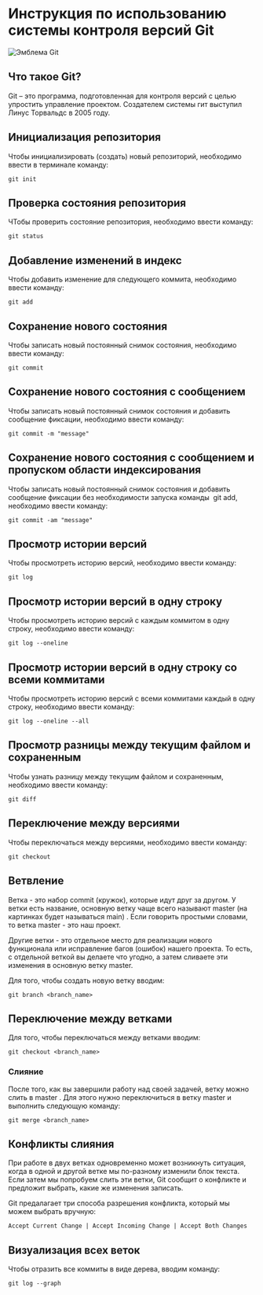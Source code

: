 # **Инструкция по использованию системы контроля версий Git**

![Эмблема Git](Git_logo.jpg)

## Что такое Git?

Git – это программа, подготовленная для контроля версий с целью упростить управление проектом. Создателем системы гит выступил Линус Торвальдс в 2005 году.

## Инициализация репозитория

Чтобы инициализировать (создать) новый репозиторий, необходимо ввести в терминале команду:

    git init

## Проверка состояния репозитория

ЧТобы проверить состояние репозитория, необходимо ввести команду:

    git status

## Добавление изменений в индекс

Чтобы добавить изменение для следующего коммита, необходимо ввести команду:

    git add

## Сохранение нового состояния

Чтобы записать новый постоянный снимок состояния, необходимо ввести команду:

    git commit

## Сохранение нового состояния с сообщением

Чтобы записать новый постоянный снимок состояния и добавить сообщение фиксации, необходимо ввести команду:

    git commit -m "message"

## Сохранение нового состояния с сообщением и пропуском области индексирования

Чтобы записать новый постоянный снимок состояния и добавить сообщение фиксации без необходимости запуска команды  git add, необходимо ввести команду:

    git commit -am "message"

## Просмотр истории версий

Чтобы просмотреть историю версий, необходимо ввести команду:

    git log

## Просмотр истории версий в одну строку

Чтобы просмотреть историю версий с каждым коммитом в одну строку, необходимо ввести команду:

    git log --oneline

## Просмотр истории версий в одну строку со всеми коммитами

Чтобы просмотреть историю версий с всеми коммитами каждый в одну строку, необходимо ввести команду:

    git log --oneline --all

## Просмотр разницы между текущим файлом и сохраненным

Чтобы узнать разницу между текущим файлом и сохраненным, необходимо ввести команду:

    git diff
## Переключение между версиями

Чтобы переключаться между версиями, необходимо ввести команду:

    git checkout

## Ветвление

Ветка - это набор commit (кружок), которые идут друг за другом. У ветки есть название, основную ветку чаще всего называют master (на картинках будет называться main) . Если говорить простыми словами, то ветка master - это наш проект.

Другие ветки - это отдельное место для реализации нового функционала или исправление багов (ошибок) нашего проекта. То есть, с отдельной веткой вы делаете что угодно, а затем сливаете эти изменения в основную ветку master.

Для того, чтобы создать новую ветку вводим:

    git branch <branch_name>

## Переключение между ветками

Для того, чтобы переключаться между ветками вводим:

    git checkout <branch_name>

### Слияние

После того, как вы завершили работу над своей задачей, ветку можно слить в master . Для этого нужно переключиться в ветку master и выполнить следующую команду:

    git merge <branch_name>

## Конфликты слияния

При работе в двух ветках одновременно может возникнуть ситуация, когда в одной и другой ветке мы по-разному изменили блок текста. Если затем мы попробуем слить эти ветки, Git сообщит о конфликте и предложит выбрать, какие же изменения записать.

Git предалагает три способа разрешения конфликта, который мы можем выбрать вручную: 

    Accept Current Change | Accept Incoming Change | Accept Both Changes

 
## Визуализация всех веток

Чтобы отразить все коммиты в виде дерева, вводим команду:

    git log --graph  